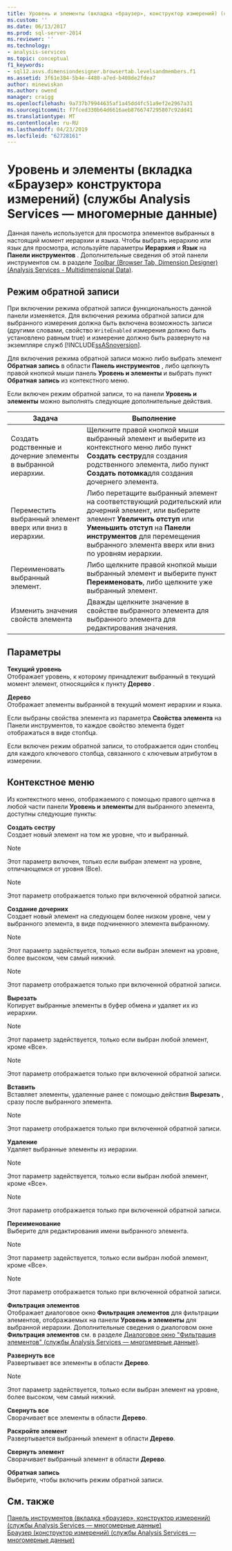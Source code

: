 ```yaml
---
title: Уровень и элементы (вкладка «браузер», конструктор измерений) (службы Analysis Services — многомерные данные) | Документация Майкрософт
ms.custom: ''
ms.date: 06/13/2017
ms.prod: sql-server-2014
ms.reviewer: ''
ms.technology:
- analysis-services
ms.topic: conceptual
f1_keywords:
- sql12.asvs.dimensiondesigner.browsertab.levelsandmembers.f1
ms.assetid: 3f61e384-5b4e-4480-a7ed-b408de2fdea7
author: minewiskan
ms.author: owend
manager: craigg
ms.openlocfilehash: 9a737b79944635af1a45dd4fc51a9ef2e2967a31
ms.sourcegitcommit: f7fced330b64d6616aeb8766747295807c92dd41
ms.translationtype: MT
ms.contentlocale: ru-RU
ms.lasthandoff: 04/23/2019
ms.locfileid: "62728161"
---
```

# <a name="level-and-members-browser-tab-dimension-designer-analysis-services---multidimensional-data"></a>Уровень и элементы (вкладка «Браузер» конструктора измерений) (службы Analysis Services — многомерные данные)
  Данная панель используется для просмотра элементов выбранных в настоящий момент иерархии и языка. Чтобы выбрать иерархию или язык для просмотра, используйте параметры **Иерархия** и **Язык** на **Панели инструментов** . Дополнительные сведения об этой панели инструментов см. в разделе [Toolbar &#40;Browser Tab, Dimension Designer&#41; &#40;Analysis Services - Multidimensional Data&#41;](toolbar-browser-tab-dimension-designer-analysis-services-multidimensional-data.md).  
  
## <a name="writeback-mode"></a>Режим обратной записи  
 При включении режима обратной записи функциональность данной панели изменяется. Для включения режима обратной записи для выбранного измерения должна быть включена возможность записи (другими словами, свойство `WriteEnabled` измерения должно быть установлено равным true) и измерение должно быть развернуто на экземпляре служб [!INCLUDE[ssASnoversion](../includes/ssasnoversion-md.md)].  
  
 Для включения режима обратной записи можно либо выбрать элемент **Обратная запись** в области **Панель инструментов** , либо щелкнуть правой кнопкой мыши панель **Уровень и элементы** и выбрать пункт **Обратная запись** из контекстного меню.  
  
 Если включен режим обратной записи, то на панели **Уровень и элементы** можно выполнять следующие дополнительные действия.  
  
|Задача|Выполнение|  
|-----------|-------------|  
|Создать родственные и дочерние элементы в выбранной иерархии.|Щелкните правой кнопкой мыши выбранный элемент и выберите из контекстного меню либо пункт **Создать сестру**для создания родственного элемента, либо пункт **Создать потомка**для создания дочернего элемента.|  
|Переместить выбранный элемент вверх или вниз в иерархии.|Либо перетащите выбранный элемент на соответствующий родительский или дочерний элемент, или выберите элемент **Увеличить отступ** или **Уменьшить отступ** на **Панели инструментов** для перемещения выбранного элемента вверх или вниз по уровням иерархии.|  
|Переименовать выбранный элемент.|Либо щелкните правой кнопкой мыши выбранный элемент и выберите пункт **Переименовать**, либо щелкните уже выбранный элемент.|  
|Изменить значения свойств элемента|Дважды щелкните значение в свойстве выбранного элемента для выбранного элемента для редактирования значения.|  
  
## <a name="options"></a>Параметры  
 **Текущий уровень**  
 Отображает уровень, к которому принадлежит выбранный в текущий момент элемент, относящийся к пункту **Дерево** .  
  
 **Дерево**  
 Отображает элементы выбранной в текущий момент иерархии и языка.  
  
 Если выбраны свойства элемента из параметра **Свойства элемента** на Панели инструментов, то каждое свойство элемента будет отображаться в виде столбца.  
  
 Если включен режим обратной записи, то отображается один столбец для каждого ключевого столбца, связанного с ключевым атрибутом в измерении.  
  
## <a name="context-menu"></a>Контекстное меню  
 Из контекстного меню, отображаемого с помощью правого щелчка в любой части панели **Уровень и элементы** для выбранного элемента, доступны следующие пункты:  
  
 **Создать сестру**  
 Создает новый элемент на том же уровне, что и выбранный.  
  
> [!NOTE]  
>  Этот параметр включен, только если выбран элемент на уровне, отличающемся от уровня (Все).  
  
> [!NOTE]  
>  Этот параметр отображается только при включенной обратной записи.  
  
 **Создание дочерних**  
 Создает новый элемент на следующем более низком уровне, чем у выбранного элемента, в виде подчиненного элемента выбранному.  
  
> [!NOTE]  
>  Этот параметр задействуется, только если выбран элемент на уровне, более высоком, чем самый нижний.  
  
> [!NOTE]  
>  Этот параметр отображается только при включенной обратной записи.  
  
 **Вырезать**  
 Копирует выбранные элементы в буфер обмена и удаляет их из иерархии.  
  
> [!NOTE]  
>  Этот параметр задействуется, только если выбран любой элемент, кроме «Все».  
  
> [!NOTE]  
>  Этот параметр отображается только при включенной обратной записи.  
  
 **Вставить**  
 Вставляет элементы, удаленные ранее с помощью действия **Вырезать** , сразу после выбранного элемента.  
  
> [!NOTE]  
>  Этот параметр отображается только при включенной обратной записи.  
  
 **Удаление**  
 Удаляет выбранные элементы из иерархии.  
  
> [!NOTE]  
>  Этот параметр задействуется, только если выбран любой элемент, кроме «Все».  
  
> [!NOTE]  
>  Этот параметр отображается только при включенной обратной записи.  
  
 **Переименование**  
 Выберите для редактирования имени выбранного элемента.  
  
> [!NOTE]  
>  Этот параметр задействуется, только если выбран любой элемент, кроме «Все».  
  
> [!NOTE]  
>  Этот параметр отображается только при включенной обратной записи.  
  
 **Фильтрация элементов**  
 Отображает диалоговое окно **Фильтрация элементов** для фильтрации элементов, отображаемых на панели **Уровень и элементы** для выбранной иерархии. Дополнительные сведения о диалоговом окне **Фильтрация элементов** см. в разделе [Диалоговое окно "Фильтрация элементов" (службы Analysis Services — многомерные данные)](filter-members-dialog-box-analysis-services-multidimensional-data.md).  
  
 **Развернуть все**  
 Развертывает все элементы в области **Дерево**.  
  
> [!NOTE]  
>  Этот параметр задействуется, только если выбран элемент на уровне, более высоком, чем самый нижний.  
  
 **Свернуть все**  
 Сворачивает все элементы в области **Дерево**.  
  
 **Раскройте элемент**  
 Развертывается выбранный элемент в области **Дерево**.  
  
 **Свернуть элемент**  
 Сворачивает выбранный элемент в области **Дерево**.  
  
 **Обратная запись**  
 Выберите, чтобы включить режим обратной записи.  
  
## <a name="see-also"></a>См. также  
 [Панель инструментов &#40;вкладка «браузер», конструктор измерений&#41; &#40;службы Analysis Services — многомерные данные&#41;](toolbar-browser-tab-dimension-designer-analysis-services-multidimensional-data.md)   
 [Браузер &#40;конструктор измерений&#41; &#40;службы Analysis Services — многомерные данные&#41;](browser-dimension-designer-analysis-services-multidimensional-data.md)  
  
  
